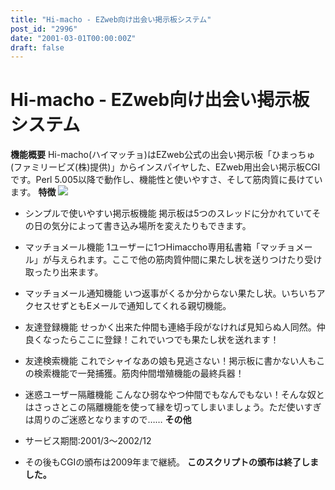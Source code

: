 ```yaml
---
title: "Hi-macho - EZweb向け出会い掲示板システム"
post_id: "2996"
date: "2001-03-01T00:00:00Z"
draft: false
---
```


# Hi-macho - EZweb向け出会い掲示板システム

**機能概要** Hi-macho(ハイマッチョ)はEZweb公式の出会い掲示板「ひまっちゅ(ファミリービズ(株)提供)」からインスパイヤした、EZweb用出会い掲示板CGIです。Perl 5.005以降で動作し、機能性と使いやすさ、そして筋肉質に長けています。  **特徴** ![](/wp-content/uploads/2013/11/macho.gif)

  * シンプルで使いやすい掲示板機能 掲示板は5つのスレッドに分かれていてその日の気分によって書き込み場所を変えたりもできます。
  * マッチョメール機能 1ユーザーに1つHimaccho専用私書箱「マッチョメール」が与えられます。ここで他の筋肉質仲間に果たし状を送りつけたり受け取ったり出来ます。
  * マッチョメール通知機能 いつ返事がくるか分からない果たし状。いちいちアクセスせずともEメールで通知してくれる親切機能。
  * 友達登録機能 せっかく出来た仲間も連絡手段がなければ見知らぬ人同然。仲良くなったらここに登録！これでいつでも果たし状を送れます！
  * 友達検索機能 これでシャイなあの娘も見逃さない！掲示板に書かない人もこの検索機能で一発捕獲。筋肉仲間増殖機能の最終兵器！
  * 迷惑ユーザー隔離機能 こんなひ弱なやつ仲間でもなんでもない！そんな奴とはさっさとこの隔離機能を使って縁を切ってしまいましょう。ただ使いすぎは周りのご迷惑となりますので……
**その他**

  * サービス期間:2001/3～2002/12
  * その後もCGIの頒布は2009年まで継続。
**このスクリプトの頒布は終了しました。**
